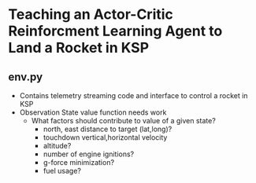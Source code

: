 # Teaching an Actor-Critic Reinforcment Learning Agent to Land a Rocket in KSP

## env.py
* Contains telemetry streaming code and interface to control a rocket in KSP
* Observation State value function needs work
    * What factors should contribute to value of a given state?
        * north, east distance to target (lat,long)?
        * touchdown vertical,horizontal velocity
        * altitude?
        * number of engine ignitions?
        * g-force minimization?
        * fuel usage?
    